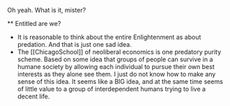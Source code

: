 Oh yeah.
What is it, mister?

** Entitled are we?
- It is reasonable to think about the entire Enlightenment as about predation. And that is just one sad idea.
- The [[ChicagoSchool]] of neoliberal economics is one predatory purity scheme. Based on some idea that groups of people can survive in a humane society by allowing each individual to pursue their own best interests as they alone see them. I just do not know how to make any sense of this idea. It seems like a BIG idea, and at the same time seems of little value to a group of interdependent humans trying to live a decent life.
